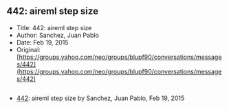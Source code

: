 ## 442: aireml step size

- Title: 442: aireml step size
- Author: Sanchez, Juan Pablo
- Date: Feb 19, 2015
- Original: [https://groups.yahoo.com/neo/groups/blupf90/conversations/messages/442](https://groups.yahoo.com/neo/groups/blupf90/conversations/messages/442)

```

```

- [442](0442.md): aireml step size by Sanchez, Juan Pablo, Feb 19, 2015
